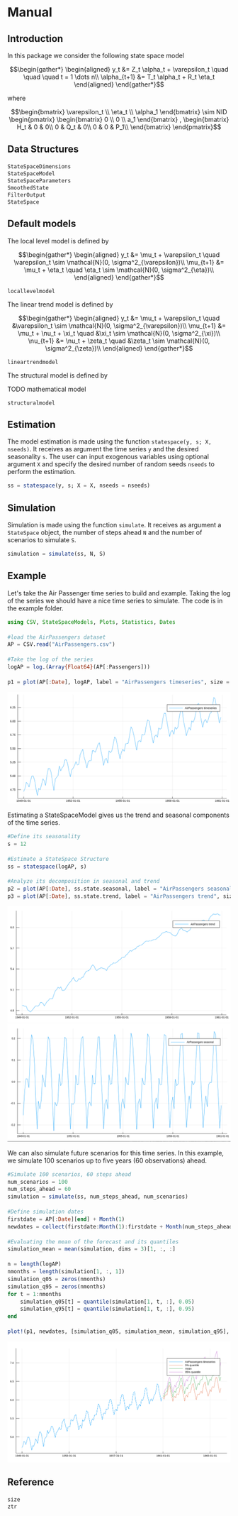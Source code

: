 # Manual

## Introduction

In this package we consider the following state space model

```math
\begin{gather*}
    \begin{aligned}
        y_t &= Z_t \alpha_t  + \varepsilon_t \quad \quad \quad t = 1 \dots n\\
        \alpha_{t+1} &= T_t \alpha_t + R_t \eta_t
    \end{aligned}
\end{gather*}
```
where
```math
\begin{bmatrix}
    \varepsilon_t \\
    \eta_t \\
    \alpha_1
\end{bmatrix}
\sim
NID
\begin{pmatrix}
    \begin{bmatrix}
        0 \\
        0 \\
        a_1
    \end{bmatrix}
    ,
    \begin{bmatrix}
        H_t & 0 & 0\\
        0 & Q_t & 0\\
        0 & 0 & P_1\\
    \end{bmatrix}
\end{pmatrix}
```


## Data Structures

```@docs
StateSpaceDimensions
StateSpaceModel
StateSpaceParameters
SmoothedState
FilterOutput
StateSpace
```

## Default models
The local level model is defined by

```math
\begin{gather*}
    \begin{aligned}
        y_t &=  \mu_t  + \varepsilon_t \quad \varepsilon_t \sim \mathcal{N}(0, \sigma^2_{\varepsilon})\\
        \mu_{t+1} &= \mu_t + \eta_t \quad \eta_t \sim \mathcal{N}(0, \sigma^2_{\eta})\\
    \end{aligned}
\end{gather*}
```

```@docs
locallevelmodel
```

The linear trend model is defined by

```math
\begin{gather*}
    \begin{aligned}
        y_t &=  \mu_t  + \varepsilon_t \quad &\varepsilon_t \sim \mathcal{N}(0, \sigma^2_{\varepsilon})\\
        \mu_{t+1} &= \mu_t + \nu_t + \xi_t \quad &\xi_t \sim \mathcal{N}(0, \sigma^2_{\xi})\\
        \nu_{t+1} &= \nu_t + \zeta_t \quad &\zeta_t \sim \mathcal{N}(0, \sigma^2_{\zeta})\\
    \end{aligned}
\end{gather*}
```

```@docs
lineartrendmodel
```

The structural model is defined by

TODO mathematical model
```@docs
structuralmodel
```


## Estimation
The model estimation is made using the function `statespace(y, s; X, nseeds)`. It receives as argument the time series `y` and the desired seasonality `s`. The user can input exogenous variables using optional argument `X` and specify the desired number of random seeds `nseeds` to perform the estimation.

```julia
ss = statespace(y, s; X = X, nseeds = nseeds)
```

## Simulation

Simulation is made using the function `simulate`. It receives as argument a `StateSpace` object, the number of steps ahead `N` and the number of scenarios to simulate `S`.

```julia
simulation = simulate(ss, N, S)
```

## Example

Let's take the Air Passenger time series to build and example. Taking the log of the series we should have a nice time series to simulate. The code is in the example folder.

```julia
using CSV, StateSpaceModels, Plots, Statistics, Dates

#load the AirPassengers dataset
AP = CSV.read("AirPassengers.csv")

#Take the log of the series
logAP = log.(Array{Float64}(AP[:Passengers]))

p1 = plot(AP[:Date], logAP, label = "AirPassengers timeseries", size = (1000, 500))
```

![Log of Air Passengers time series](./assets/logofairpassengers.png)

Estimating a StateSpaceModel gives us the trend and seasonal components of the time series.

```julia
#Define its seasonality 
s = 12

#Estimate a StateSpace Structure
ss = statespace(logAP, s)

#Analyze its decomposition in seasonal and trend
p2 = plot(AP[:Date], ss.state.seasonal, label = "AirPassengers seasonal", size = (1000, 500))
p3 = plot(AP[:Date], ss.state.trend, label = "AirPassengers trend", size = (1000, 500))
```

![Lof of Air Passengers trend component](./assets/trendairpassengers.png)
![Log of Air Passengers seasonal component](./assets/seasonalairpassengers.png)

We can also simulate future scenarios for this time series. In this example, we simulate 100 scenarios up to five years (60 observations) ahead.

```julia
#Simulate 100 scenarios, 60 steps ahead
num_scenarios = 100
num_steps_ahead = 60
simulation = simulate(ss, num_steps_ahead, num_scenarios)

#Define simulation dates
firstdate = AP[:Date][end] + Month(1)
newdates = collect(firstdate:Month(1):firstdate + Month(num_steps_ahead - 1))

#Evaluating the mean of the forecast and its quantiles
simulation_mean = mean(simulation, dims = 3)[1, :, :]

n = length(logAP)
nmonths = length(simulation[1, :, 1])
simulation_q05 = zeros(nmonths)
simulation_q95 = zeros(nmonths)
for t = 1:nmonths
    simulation_q05[t] = quantile(simulation[1, t, :], 0.05)
    simulation_q95[t] = quantile(simulation[1, t, :], 0.95)
end

plot!(p1, newdates, [simulation_q05, simulation_mean, simulation_q95], labels = ["5% quantile", "mean", "95% quantile"])
```

![Log of Air Passengers simulation](./assets/simulationlogofairpassengers.png)

## Reference

```@docs
size
ztr
```